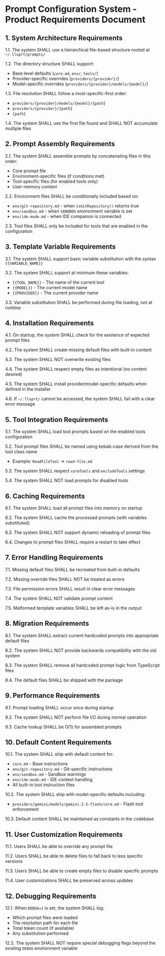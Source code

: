 # Prompt Configuration System - Product Requirements Document

## 1. System Architecture Requirements

1.1. The system SHALL use a hierarchical file-based structure rooted at `~/.llxprt/prompts/`

1.2. The directory structure SHALL support:
- Base level defaults (`core.md`, `env/`, `tools/`)
- Provider-specific overrides (`providers/{provider}/`)
- Model-specific overrides (`providers/{provider}/models/{model}/`)

1.3. File resolution SHALL follow a most-specific-first order:
- `providers/{provider}/models/{model}/{path}`
- `providers/{provider}/{path}`
- `{path}`

1.4. The system SHALL use the first file found and SHALL NOT accumulate multiple files

## 2. Prompt Assembly Requirements

2.1. The system SHALL assemble prompts by concatenating files in this order:
- Core prompt file
- Environment-specific files (if conditions met)
- Tool-specific files (for enabled tools only)
- User memory content

2.2. Environment files SHALL be conditionally included based on:
- `env/git-repository.md` - when `isGitRepository()` returns true
- `env/sandbox.md` - when `SANDBOX` environment variable is set
- `env/ide-mode.md` - when IDE companion is connected

2.3. Tool files SHALL only be included for tools that are enabled in the configuration

## 3. Template Variable Requirements

3.1. The system SHALL support basic variable substitution with the syntax `{{VARIABLE_NAME}}`

3.2. The system SHALL support at minimum these variables:
- `{{TOOL_NAME}}` - The name of the current tool
- `{{MODEL}}` - The current model name
- `{{PROVIDER}}` - The current provider name

3.3. Variable substitution SHALL be performed during file loading, not at runtime

## 4. Installation Requirements

4.1. On startup, the system SHALL check for the existence of expected prompt files

4.2. The system SHALL create missing default files with built-in content

4.3. The system SHALL NOT overwrite existing files

4.4. The system SHALL respect empty files as intentional (no content desired)

4.5. The system SHALL install provider/model-specific defaults when defined in the installer

4.6. If `~/.llxprt/` cannot be accessed, the system SHALL fail with a clear error message

## 5. Tool Integration Requirements

5.1. The system SHALL load tool prompts based on the enabled tools configuration

5.2. Tool prompt files SHALL be named using kebab-case derived from the tool class name
- Example: `ReadFileTool` → `read-file.md`

5.3. The system SHALL respect `coreTools` and `excludeTools` settings

5.4. The system SHALL NOT load prompts for disabled tools

## 6. Caching Requirements

6.1. The system SHALL load all prompt files into memory on startup

6.2. The system SHALL cache the processed prompts (with variables substituted)

6.3. The system SHALL NOT support dynamic reloading of prompt files

6.4. Changes to prompt files SHALL require a restart to take effect

## 7. Error Handling Requirements

7.1. Missing default files SHALL be recreated from built-in defaults

7.2. Missing override files SHALL NOT be treated as errors

7.3. File permission errors SHALL result in clear error messages

7.4. The system SHALL NOT validate prompt content

7.5. Malformed template variables SHALL be left as-is in the output

## 8. Migration Requirements

8.1. The system SHALL extract current hardcoded prompts into appropriate default files

8.2. The system SHALL NOT provide backwards compatibility with the old system

8.3. The system SHALL remove all hardcoded prompt logic from TypeScript files

8.4. The default files SHALL be shipped with the package

## 9. Performance Requirements

9.1. Prompt loading SHALL occur once during startup

9.2. The system SHALL NOT perform file I/O during normal operation

9.3. Cache lookup SHALL be O(1) for assembled prompts

## 10. Default Content Requirements

10.1. The system SHALL ship with default content for:
- `core.md` - Base instructions
- `env/git-repository.md` - Git-specific instructions
- `env/sandbox.md` - Sandbox warnings
- `env/ide-mode.md` - IDE context handling
- All built-in tool instruction files

10.2. The system SHALL ship with model-specific defaults including:
- `providers/gemini/models/gemini-2.5-flash/core.md` - Flash tool enforcement

10.3. Default content SHALL be maintained as constants in the codebase

## 11. User Customization Requirements

11.1. Users SHALL be able to override any prompt file

11.2. Users SHALL be able to delete files to fall back to less specific versions

11.3. Users SHALL be able to create empty files to disable specific prompts

11.4. User customizations SHALL be preserved across updates

## 12. Debugging Requirements

12.1. When `DEBUG=1` is set, the system SHALL log:
- Which prompt files were loaded
- The resolution path for each file
- Total token count (if available)
- Any substitution performed

12.2. The system SHALL NOT require special debugging flags beyond the existing `DEBUG` environment variable
